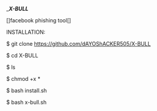 

____X-BULL___

[]facebook phishing tool[]

INSTALLATION:

$ git clone https://github.com/dAYOShACKER505/X-BULL

$ cd X-BULL

$ ls

$ chmod +x *

$ bash install.sh

$ bash x-bull.sh
